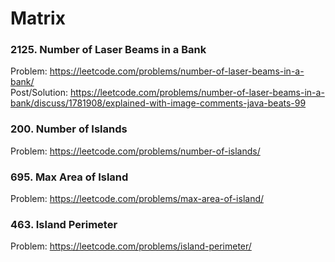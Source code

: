 # Matrix
### 2125. Number of Laser Beams in a Bank

Problem: https://leetcode.com/problems/number-of-laser-beams-in-a-bank/<br/>
Post/Solution: https://leetcode.com/problems/number-of-laser-beams-in-a-bank/discuss/1781908/explained-with-image-comments-java-beats-99
<br/>
### 200. Number of Islands
Problem: https://leetcode.com/problems/number-of-islands/
<br/>
### 695. Max Area of Island
Problem: https://leetcode.com/problems/max-area-of-island/
<br/>
### 463. Island Perimeter
Problem: https://leetcode.com/problems/island-perimeter/